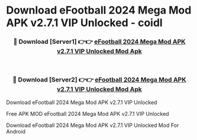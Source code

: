 # Download eFootball 2024 Mega Mod APK v2.7.1 VIP Unlocked - coidl



<div align="center">
<h3>🔴 Download [Server1] 👉👉 <a href="https://momento.my/?title=eFootball_2024_Mega_Mod_APK_v2.7.1_VIP_Unlocked">eFootball 2024 Mega Mod APK v2.7.1 VIP Unlocked Mod Apk</a></h3><br>

<h3>🔴 Download [Server2] 👉👉 <a href="https://momento.my/?title=eFootball_2024_Mega_Mod_APK_v2.7.1_VIP_Unlocked">eFootball 2024 Mega Mod APK v2.7.1 VIP Unlocked Mod Apk</a></h3>
</div>



Download eFootball 2024 Mega Mod APK v2.7.1 VIP Unlocked 

Free APK MOD eFootball 2024 Mega Mod APK v2.7.1 VIP Unlocked 

Download eFootball 2024 Mega Mod APK v2.7.1 VIP Unlocked Mod For Android

